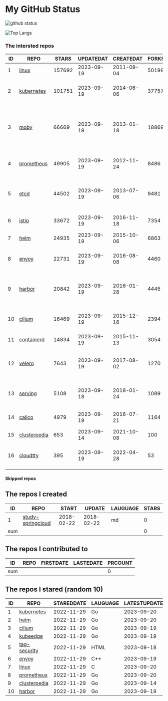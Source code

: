 # My GitHub Status

<img src="https://github-readme-stats-1.yihong0618.vercel.app/api?username=daoqingniu&show_icons=true&&&hide_title=true&count_private=true" alt="github status" />

![Top Langs](https://github-readme-stats-1.yihong0618.vercel.app/api/top-langs/?username=daoqingniu&layout=compact)

<!--START_SECTION:github_repos-->
### The intersted repos
| ID |                              REPO                               | STARS  | UPDATEDAT  | CREATEDAT  | FORKSCOUNT |                                              DESCRIPTIONS                                              |
|----|-----------------------------------------------------------------|--------|------------|------------|------------|--------------------------------------------------------------------------------------------------------|
|  1 | [linux](https://github.com/torvalds/linux)                      | 157692 | 2023-09-19 | 2011-09-04 |      50199 | Linux kernel source tree                                                                               |
|  2 | [kubernetes](https://github.com/kubernetes/kubernetes)          | 101751 | 2023-09-19 | 2014-06-06 |      37757 | Production-Grade Container Scheduling and Management                                                   |
|  3 | [moby](https://github.com/moby/moby)                            |  66669 | 2023-09-19 | 2013-01-18 |      18869 | Moby Project - a collaborative project for the container ecosystem to assemble container-based systems |
|  4 | [prometheus](https://github.com/prometheus/prometheus)          |  49905 | 2023-09-19 | 2012-11-24 |       8486 | The Prometheus monitoring system and time series database.                                             |
|  5 | [etcd](https://github.com/etcd-io/etcd)                         |  44502 | 2023-09-19 | 2013-07-06 |       9481 | Distributed reliable key-value store for the most critical data of a distributed system                |
|  6 | [istio](https://github.com/istio/istio)                         |  33672 | 2023-09-19 | 2016-11-18 |       7354 | Connect, secure, control, and observe services.                                                        |
|  7 | [helm](https://github.com/helm/helm)                            |  24935 | 2023-09-19 | 2015-10-06 |       6863 | The Kubernetes Package Manager                                                                         |
|  8 | [envoy](https://github.com/envoyproxy/envoy)                    |  22731 | 2023-09-19 | 2016-08-08 |       4460 | Cloud-native high-performance edge/middle/service proxy                                                |
|  9 | [harbor](https://github.com/goharbor/harbor)                    |  20842 | 2023-09-19 | 2016-01-28 |       4445 | An open source trusted cloud native registry project that stores, signs, and scans content.            |
| 10 | [cilium](https://github.com/cilium/cilium)                      |  16469 | 2023-09-19 | 2015-12-16 |       2394 | eBPF-based Networking, Security, and Observability                                                     |
| 11 | [containerd](https://github.com/containerd/containerd)          |  14834 | 2023-09-19 | 2015-11-13 |       3054 | An open and reliable container runtime                                                                 |
| 12 | [velero](https://github.com/vmware-tanzu/velero)                |   7643 | 2023-09-19 | 2017-08-02 |       1270 | Backup and migrate Kubernetes applications and their persistent volumes                                |
| 13 | [serving](https://github.com/knative/serving)                   |   5108 | 2023-09-18 | 2018-01-24 |       1089 | Kubernetes-based, scale-to-zero, request-driven compute                                                |
| 14 | [calico](https://github.com/projectcalico/calico)               |   4979 | 2023-09-19 | 2016-07-21 |       1164 | Cloud native networking and network security                                                           |
| 15 | [clusterpedia](https://github.com/clusterpedia-io/clusterpedia) |    653 | 2023-09-14 | 2021-10-08 |        100 | The Encyclopedia of Kubernetes clusters                                                                |
| 16 | [cloudtty](https://github.com/cloudtty/cloudtty)                |    395 | 2023-09-19 | 2022-04-28 |         53 | A Friendly Kubernetes CloudShell (Web Terminal) !                                                      |



#### Skipped repos
<!--END_SECTION:github_repos-->

<!--START_SECTION:my_github-->
## The repos I created
| ID  |                                 REPO                                 |   START    |   UPDATE   | LAUGUAGE | STARS |
|-----|----------------------------------------------------------------------|------------|------------|----------|-------|
|   1 | [study-springcloud](https://github.com/daoqingniu/study-springcloud) | 2018-02-22 | 2018-02-22 | md       |     0 |
| sum |                                                                      |            |            |          |     0 |

## The repos I contributed to
| ID  | REPO | FIRSTDATE | LASTEDATE | PRCOUNT |
|-----|------|-----------|-----------|---------|
| sum |      |           |           |       0 |

## The repos I stared (random 10)
| ID |                              REPO                               | STAREDDATE | LAUGUAGE | LATESTUPDATE |
|----|-----------------------------------------------------------------|------------|----------|--------------|
|  1 | [kubernetes](https://github.com/kubernetes/kubernetes)          | 2022-11-29 | Go       | 2023-09-20   |
|  2 | [helm](https://github.com/helm/helm)                            | 2022-11-29 | Go       | 2023-09-20   |
|  3 | [cilium](https://github.com/cilium/cilium)                      | 2022-11-29 | Go       | 2023-09-19   |
|  4 | [kubeedge](https://github.com/kubeedge/kubeedge)                | 2022-11-29 | Go       | 2023-09-19   |
|  5 | [tag-security](https://github.com/cncf/tag-security)            | 2022-11-29 | HTML     | 2023-09-18   |
|  6 | [envoy](https://github.com/envoyproxy/envoy)                    | 2022-11-29 | C++      | 2023-09-19   |
|  7 | [linux](https://github.com/torvalds/linux)                      | 2022-11-29 | C        | 2023-09-20   |
|  8 | [prometheus](https://github.com/prometheus/prometheus)          | 2022-11-29 | Go       | 2023-09-20   |
|  9 | [clusterpedia](https://github.com/clusterpedia-io/clusterpedia) | 2022-11-29 | Go       | 2023-09-14   |
| 10 | [harbor](https://github.com/goharbor/harbor)                    | 2022-11-29 | Go       | 2023-09-19   |

<!--END_SECTION:my_github-->
